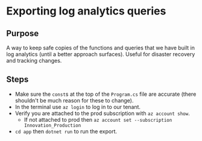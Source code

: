# Exporting log analytics queries

## Purpose

A way to keep safe copies of the functions and queries that we have built in log analytics (until a better approach surfaces).
Useful for disaster recovery and tracking changes.

## Steps

- Make sure the `const`s at the top of the `Program.cs` file are accurate (there shouldn't be much reason for these to change).
- In the terminal use `az login` to log in to our tenant.
- Verify you are attached to the prod subscription with `az account show`.
  - If not attached to prod then `az account set --subscription Innovation_Production`
- `cd app` then `dotnet run` to run the export.
